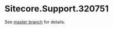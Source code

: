 # Sitecore.Support.320751

See [master branch](https://github.com/sitecoresupport/Sitecore.Support.320751) for details.